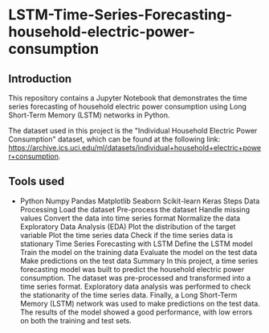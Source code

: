 # LSTM-Time-Series-Forecasting-household-electric-power-consumption


## Introduction
This repository contains a Jupyter Notebook that demonstrates the time series forecasting of household electric power consumption using Long Short-Term Memory (LSTM) networks in Python.

The dataset used in this project is the "Individual Household Electric Power Consumption" dataset, which can be found at the following link: https://archive.ics.uci.edu/ml/datasets/individual+household+electric+power+consumption.

## Tools used
 * Python
Numpy
Pandas
Matplotlib
Seaborn
Scikit-learn
Keras
Steps
Data Processing
Load the dataset
Pre-process the dataset
Handle missing values
Convert the data into time series format
Normalize the data
Exploratory Data Analysis (EDA)
Plot the distribution of the target variable
Plot the time series data
Check if the time series data is stationary
Time Series Forecasting with LSTM
Define the LSTM model
Train the model on the training data
Evaluate the model on the test data
Make predictions on the test data
Summary
In this project, a time series forecasting model was built to predict the household electric power consumption. The dataset was pre-processed and transformed into a time series format. Exploratory data analysis was performed to check the stationarity of the time series data. Finally, a Long Short-Term Memory (LSTM) network was used to make predictions on the test data. The results of the model showed a good performance, with low errors on both the training and test sets.
